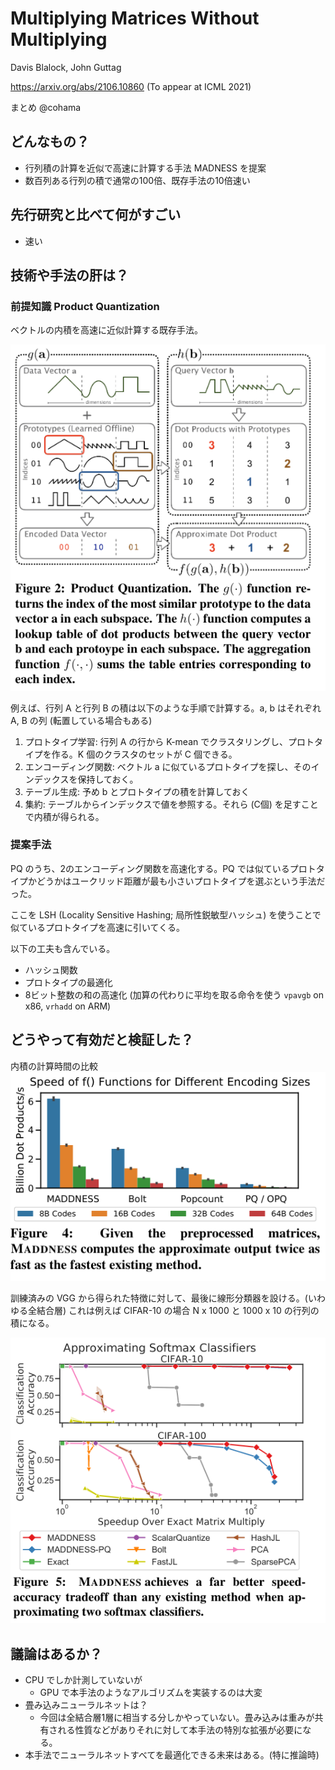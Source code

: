 Multiplying Matrices Without Multiplying
======

Davis Blalock, John Guttag

https://arxiv.org/abs/2106.10860 (To appear at ICML 2021)

まとめ @cohama


## どんなもの？

- 行列積の計算を近似で高速に計算する手法 MADNESS を提案
- 数百列ある行列の積で通常の100倍、既存手法の10倍速い

## 先行研究と比べて何がすごい

- 速い

## 技術や手法の肝は？

### 前提知識 Product Quantization

ベクトルの内積を高速に近似計算する既存手法。

![](./madness/pq.png)

例えば、行列 A と行列 B の積は以下のような手順で計算する。a, b はそれぞれ A, B の列 (転置している場合もある)

1. プロトタイプ学習: 行列 A の行から K-mean でクラスタリングし、プロトタイプを作る。K 個のクラスタのセットが C 個できる。
2. エンコーディング関数: ベクトル a に似ているプロトタイプを探し、そのインデックスを保持しておく。
3. テーブル生成: 予め b とプロトタイプの積を計算しておく
4. 集約: テーブルからインデックスで値を参照する。それら (C個) を足すことで内積が得られる。

### 提案手法

PQ のうち、2のエンコーディング関数を高速化する。PQ では似ているプロトタイプかどうかはユークリッド距離が最も小さいプロトタイプを選ぶという手法だった。

ここを LSH (Locality Sensitive Hashing; 局所性鋭敏型ハッシュ) を使うことで似ているプロトタイプを高速に引いてくる。

以下の工夫も含んでいる。
- ハッシュ関数
- プロトタイプの最適化
- 8ビット整数の和の高速化 (加算の代わりに平均を取る命令を使う `vpavgb` on x86, `vrhadd` on ARM)


## どうやって有効だと検証した？


内積の計算時間の比較
![](./madness/dotproduct_comp.png)


訓練済みの VGG から得られた特徴に対して、最後に線形分類器を設ける。(いわゆる全結合層)
これは例えば CIFAR-10 の場合 N x 1000 と 1000 x 10 の行列の積になる。

![](./madness/cifar_comp.png)


## 議論はあるか？

- CPU でしか計測していないが
  - GPU で本手法のようなアルゴリズムを実装するのは大変
- 畳み込みニューラルネットは？
  - 今回は全結合層1層に相当する分しかやっていない。畳み込みは重みが共有される性質などがありそれに対して本手法の特別な拡張が必要になる。
- 本手法でニューラルネットすべてを最適化できる未来はある。(特に推論時)
